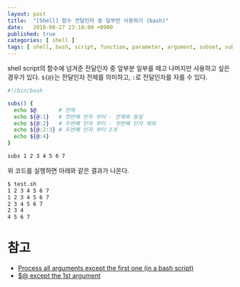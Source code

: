 ```yaml
---
layout: post
title:  "[Shell] 함수 전달인자 중 일부만 사용하기 (bash)"
date:   2018-08-27 23:18:00 +0900
published: true
categories: [ shell ]
tags: [ shell, bash, script, function, parameter, argument, subset, sublist, extract ]
---
```


shell script의 함수에 넘겨준 전달인자 중 앞부분 일부를 떼고 나머지만 사용하고 싶은 경우가 있다. `${@}`는 전달인자 전체를 의미하고, `:`로 전달인자를 자를 수 있다.

```bash
#!/bin/bash

subs() {
  echo $@       # 전체
  echo ${@:1}   # 첫번째 인자 부터 - 전체와 동일
  echo ${@:2}   # 두번째 인자 부터 - 첫번째 인자 제외
  echo ${@:2:3} # 두번째 인자 부터 3개
  echo ${@:4}
}

subs 1 2 3 4 5 6 7
```

위 코드를 실행하면 아래와 같은 결과가 나온다.

```bash
$ test.sh
1 2 3 4 5 6 7
1 2 3 4 5 6 7
2 3 4 5 6 7
2 3 4
4 5 6 7
```


# 참고

- [Process all arguments except the first one (in a bash script)](https://stackoverflow.com/questions/9057387/process-all-arguments-except-the-first-one-in-a-bash-script)
- [$@ except the 1st argument](https://unix.stackexchange.com/questions/225943/except-the-1st-argument)
